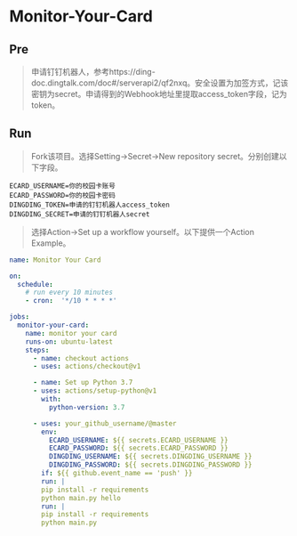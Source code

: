 # Monitor-Your-Card

## Pre

> 申请钉钉机器人，参考https://ding-doc.dingtalk.com/doc#/serverapi2/qf2nxq。安全设置为加签方式，记该密钥为secret。申请得到的Webhook地址里提取access_token字段，记为token。

## Run

> Fork该项目。选择Setting→Secret→New repository secret。分别创建以下字段。

```
ECARD_USERNAME=你的校园卡账号
ECARD_PASSWORD=你的校园卡密码
DINGDING_TOKEN=申请的钉钉机器人access_token
DINGDING_SECRET=申请的钉钉机器人secret
```

> 选择Action→Set up a workflow yourself。以下提供一个Action Example。

```yml
name: Monitor Your Card

on:
  schedule:
    # run every 10 minutes
    - cron:  '*/10 * * * *'

jobs:
  monitor-your-card:
    name: monitor your card
    runs-on: ubuntu-latest
    steps:
      - name: checkout actions
      - uses: actions/checkout@v1

      - name: Set up Python 3.7
      - uses: actions/setup-python@v1
        with:
          python-version: 3.7

      - uses: your_github_username/@master
        env:
          ECARD_USERNAME: ${{ secrets.ECARD_USERNAME }}
          ECARD_PASSWORD: ${{ secrets.ECARD_PASSWORD }}
          DINGDING_USERNAME: ${{ secrets.DINGDING_USERNAME }}
          DINGDING_PASSWORD: ${{ secrets.DINGDING_PASSWORD }}
        if: ${{ github.event_name == 'push' }}
        run: |
        pip install -r requirements
        python main.py hello
        run: |
        pip install -r requirements
        python main.py
```

